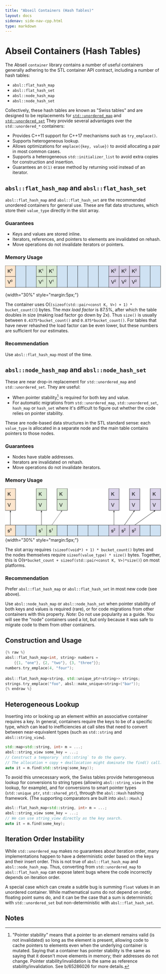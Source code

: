 ```yaml
---
title: "Abseil Containers (Hash Tables)"
layout: docs
sidenav: side-nav-cpp.html
type: markdown
---
```


# Abseil Containers (Hash Tables)

The Abseil `container` library contains a number of useful containers generally
adhering to the STL container API contract, including a number of hash tables:

*   `absl::flat_hash_map`
*   `absl::flat_hash_set`
*   `absl::node_hash_map`
*   `absl::node_hash_set`

Collectively, these hash tables are known as "Swiss tables" and are designed to
be replacements for
[`std::unordered_map`](https://en.cppreference.com/w/cpp/container/unordered_map)
and [`std::unordered_set`](https://en.cppreference.com/w/cpp/container/unordered_set)
They provide several advantages over the `std::unordered_*` containers:

*   Provides C++11 support for C++17 mechanisms such as `try_emplace()`.
*   Supports heterogeneous lookup.
*   Allows optimizations for `emplace({key, value})` to avoid allocating a pair
    in most common cases.
*   Supports a heterogeneous `std::initializer_list` to avoid extra copies for
    construction and insertion.
*   Guarantees an `O(1)` erase method by returning void instead of an iterator.

## `absl::flat_hash_map` and `absl::flat_hash_set`

`absl::flat_hash_map` and `absl::flat_hash_set` are the recommended unordered
containers for general use. These are flat data structures, which store their
`value_type` directly in the slot array.

### Guarantees

*   Keys and values are stored inline.
*   Iterators, references, and pointers to elements are invalidated on rehash.
*   Move operations do not invalidate iterators or pointers.

### Memory Usage

![Flat Hash Map Memory Layout](images/flat-hash-map.svg){width="30%" style="margin:5px;"}

The container uses O(`(sizeof(std::pair<const K, V>) + 1) * bucket_count()`)
bytes. The *max load factor* is 87.5%, after which the table doubles in size
(making load factor go down by 2x). Thus `size()` is usually between
`0.4375*bucket_count()` and `0.875*bucket_count()`. For tables that have never
rehashed the load factor can be even lower, but these numbers are sufficient for
our estimates.

### Recommendation

Use `absl::flat_hash_map` most of the time.

## `absl::node_hash_map` and `absl::node_hash_set`

These are near drop-in replacement for `std::unordered_map` and
`std::unordered_set`. They are useful:

*   When pointer stability[^pointer-stability] is required for both key and
    value.
*   For automatic migrations from `std::unordered_map`, `std::unordered_set`,
    `hash_map` or `hash_set` where it's difficult to figure out whether the code
    relies on pointer stability.

These are node-based data structures in the STL standard sense: each
`value_type` is allocated in a separate node and the main table contains
pointers to those nodes.

### Guarantees

*   Nodes have stable addresses.
*   Iterators are invalidated on rehash.
*   Move operations do not invalidate iterators.

### Memory Usage

![Node Hash Map Memory Layout](images/node-hash-map.svg){width="30%" style="margin:5px;"}

The slot array requires `(sizeof(void*) + 1) * bucket_count()` bytes and the
nodes themselves require `sizeof(value_type) * size()` bytes. Together, this is
O(`9*bucket_count + sizeof(std::pair<const K, V>)*size()`) on most platforms.

### Recommendation

Prefer `absl::flat_hash_map` or `absl::flat_hash_set` in most new code (see
above).

Use `absl::node_hash_map` or `absl::node_hash_set` when pointer stability of
both keys and values is required (rare), or for code migrations from other
containers with this property. *Note:* Do not use popularity as a guide. You
will see the "node" containers used a lot, but only because it was safe to
migrate code to them from other containers.

## Construction and Usage

```cpp
{% raw %}
absl::flat_hash_map<int, string> numbers =
    {{1, "one"}, {2, "two"}, {3, "three"}};
numbers.try_emplace(4, "four");

absl::flat_hash_map<string, std::unique_ptr<string>> strings;
strings.try_emplace("foo", absl::make_unique<string>("bar"));
{% endraw %}
```
## Heterogeneous Lookup

Inserting into or looking up an element within an associative container requires
a key. In general, containers require the keys to be of a specific type, which
can lead to inefficiencies at call sites that need to convert between
near-equivalent types (such as `std::string` and `absl::string_view`).

```cpp {.bad}
std::map<std::string, int> m = ...;
absl::string_view some_key = ...;
// Construct a temporary `std::string` to do the query.
// The allocation + copy + deallocation might dominate the find() call.
auto it = m.find(std::string(some_key));
```

To avoid this unnecessary work, the Swiss tables provide heterogeneous lookup
for conversions to string types (allowing `absl::string_view` in the lookup, for
example), and for conversions to smart pointer types (`std::unique_ptr`,
`std::shared_ptr`), through the `absl::Hash` hashing framework. (The supporting
comparators are built into `absl::Hash`.)

```cpp {.good}
absl::flat_hash_map<std::string, int> m = ...;
absl::string_view some_key = ...;
// We can use string_view directly as the key search.
auto it = m.find(some_key);
```

## Iteration Order Instability

While `std::unordered_map` makes no guarantees about iteration order, many
implementations happen to have a deterministic order based on the keys and their
insert order. This is not true of `absl::flat_hash_map` and
`absl::node_hash_map`. Thus, converting from `std::unordered_map` to
`absl::flat_hash_map` can expose latent bugs where the code incorrectly depends
on iteration order.

A special case which can create a subtle bug is summing `float` values in an
unordered container. While mathematical sums do not depend on order, floating
point sums do, and it can be the case that a sum is deterministic with
`std::unordered_set` but non-deterministic with `absl::flat_hash_set`.


## Notes

[^pointer-stability]: "Pointer stability" means that a pointer to an element
    remains valid (is not invalidated) so long as the element
    is present, allowing code to cache pointers to elements
    even when the underlying container is mutated. Saying that
    a container has pointer stability is the same as saying
    that it doesn't move elements in memory; their addresses
    do not change. Pointer stability/invalidation is the same
    as reference stability/invalidation. See b/65286026 for
    more details.

